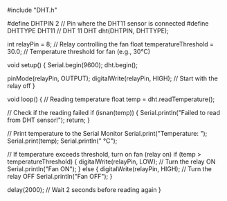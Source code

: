 #include "DHT.h"

#define DHTPIN 2     // Pin where the DHT11 sensor is connected
#define DHTTYPE DHT11   // DHT 11 
DHT dht(DHTPIN, DHTTYPE);

int relayPin = 8;   // Relay controlling the fan
float temperatureThreshold = 30.0;  // Temperature threshold for fan (e.g., 30°C)

void setup() {
  Serial.begin(9600);
  dht.begin();
  
  pinMode(relayPin, OUTPUT);
  digitalWrite(relayPin, HIGH);  // Start with the relay off
}

void loop() {
  // Reading temperature
  float temp = dht.readTemperature();

  // Check if the reading failed
  if (isnan(temp)) {
    Serial.println("Failed to read from DHT sensor!");
    return;
  }

  // Print temperature to the Serial Monitor
  Serial.print("Temperature: ");
  Serial.print(temp);
  Serial.println(" °C");

  // If temperature exceeds threshold, turn on fan (relay on)
  if (temp > temperatureThreshold) {
    digitalWrite(relayPin, LOW);   // Turn the relay ON
    Serial.println("Fan ON");
  } else {
    digitalWrite(relayPin, HIGH);  // Turn the relay OFF
    Serial.println("Fan OFF");
  }

  delay(2000);  // Wait 2 seconds before reading again
}
